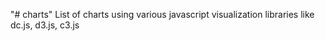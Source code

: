 "# charts"
List of charts using various javascript visualization libraries like dc.js, d3.js, c3.js
